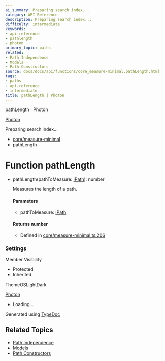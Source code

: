 ```yaml
---
ai_summary: Preparing search index...
category: API Reference
description: Preparing search index...
difficulty: intermediate
keywords:
- api-reference
- pathlength
- photon
primary_topic: paths
related:
- Path Independence
- Models
- Path Constructors
source: docs/docs/api/functions/core_measure-minimal.pathLength.html
tags:
- paths
- api-reference
- intermediate
title: pathLength | Photon
---
```

pathLength | Photon

[Photon](../index.md)




Preparing search index...

* [core/measure-minimal](../modules/core_measure-minimal.md)
* pathLength

# Function pathLength

* pathLength(pathToMeasure: [IPath](../interfaces/core_schema.IPath.md)): number

  Measures the length of a path.

  #### Parameters

  + pathToMeasure: [IPath](../interfaces/core_schema.IPath.md)

  #### Returns number

  + Defined in [core/measure-minimal.ts:206](https://github.com/mwhite454/photon/blob/main/packages/photon/src/core/measure-minimal.ts#L206)

### Settings

Member Visibility

* Protected
* Inherited

ThemeOSLightDark

[Photon](../index.md)

* Loading...

Generated using [TypeDoc](https://typedoc.org/)

## Related Topics

- [Path Independence](../index.md)
- [Models](../index.md)
- [Path Constructors](../index.md)
